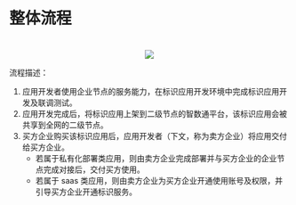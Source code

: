 # 整体流程

<center><img src="./images/overview.jpg" style="margin-top: 20px"/></center>

流程描述：

1. 应用开发者使用企业节点的服务能力，在标识应用开发环境中完成标识应用开发及联调测试。
2. 应用开发完成后，将标识应用上架到二级节点的智数通平台，该标识应用会被共享到全网的二级节点。
3. 买方企业购买该标识应用后，应用开发者（下文，称为卖方企业）将应用交付给买方企业。
   - 若属于私有化部署类应用，则由卖方企业完成部署并与买方企业的企业节点完成对接后，交付买方使用。
   - 若属于 saas 类应用，则由卖方企业为买方企业开通使用账号及权限，并引导买方企业开通标识服务。

